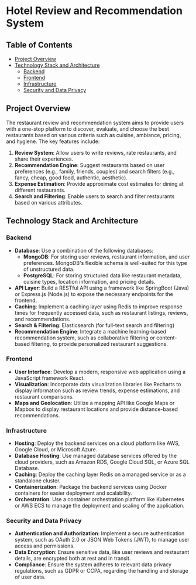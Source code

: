 # Hotel Review and Recommendation System

## Table of Contents
- [Project Overview](#project-overview)
- [Technology Stack and Architecture](#technology-stack-and-architecture)
  - [Backend](#backend)
  - [Frontend](#frontend)
  - [Infrastructure](#infrastructure)
  - [Security and Data Privacy](#security-and-data-privacy)

## Project Overview
The restaurant review and recommendation system aims to provide users with a one-stop platform to discover, evaluate, and choose the best restaurants based on various criteria such as cuisine, ambiance, pricing, and hygiene. The key features include:

1. **Review System**: Allow users to write reviews, rate restaurants, and share their experiences.
2. **Recommendation Engine**: Suggest restaurants based on user preferences (e.g., family, friends, couples) and search filters (e.g., fancy, cheap, good food, authentic, aesthetic).
3. **Expense Estimation**: Provide approximate cost estimates for dining at different restaurants.
4. **Search and Filtering**: Enable users to search and filter restaurants based on various attributes.

## Technology Stack and Architecture

### Backend
- **Database**: Use a combination of the following databases:
  - **MongoDB**: For storing user reviews, restaurant information, and user preferences. MongoDB's flexible schema is well-suited for this type of unstructured data.
  - **PostgreSQL**: For storing structured data like restaurant metadata, cuisine types, location information, and pricing details.
- **API Layer**: Build a RESTful API using a framework like SpringBoot (Java) or Express.js (Node.js) to expose the necessary endpoints for the frontend.
- **Caching**: Implement a caching layer using Redis to improve response times for frequently accessed data, such as restaurant listings, reviews, and recommendations.
- **Search & Filtering**: Elasticsearch (for full-text search and filtering)
- **Recommendation Engine**: Integrate a machine learning-based recommendation system, such as collaborative filtering or content-based filtering, to provide personalized restaurant suggestions.

### Frontend
- **User Interface**: Develop a modern, responsive web application using a JavaScript framework React.
- **Visualization**: Incorporate data visualization libraries like Recharts to display information such as review trends, expense estimations, and restaurant comparisons.
- **Maps and Geolocation**: Utilize a mapping API like Google Maps or Mapbox to display restaurant locations and provide distance-based recommendations.

### Infrastructure
- **Hosting**: Deploy the backend services on a cloud platform like AWS, Google Cloud, or Microsoft Azure.
- **Database Hosting**: Use managed database services offered by the cloud providers, such as Amazon RDS, Google Cloud SQL, or Azure SQL Database.
- **Caching**: Deploy the caching layer Redis on a managed service or as a standalone cluster.
- **Containerization**: Package the backend services using Docker containers for easier deployment and scalability.
- **Orchestration**: Use a container orchestration platform like Kubernetes or AWS ECS to manage the deployment and scaling of the application.

### Security and Data Privacy
- **Authentication and Authorization**: Implement a secure authentication system, such as OAuth 2.0 or JSON Web Tokens (JWT), to manage user access and permissions.
- **Data Encryption**: Ensure sensitive data, like user reviews and restaurant details, are encrypted both at rest and in transit.
- **Compliance**: Ensure the system adheres to relevant data privacy regulations, such as GDPR or CCPA, regarding the handling and storage of user data.


